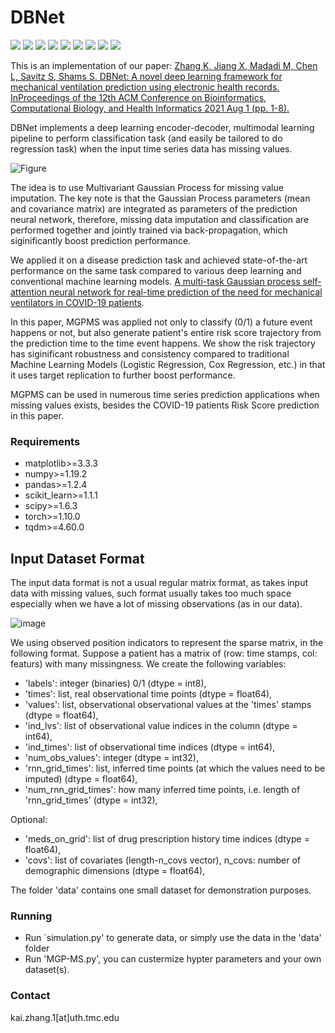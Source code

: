 # DBNet
![](https://img.shields.io/github/license/Naereen/StrapDown.js.svg)
![](https://img.shields.io/badge/python-%3E%3D3.7-green)
![](https://img.shields.io/badge/torch-%3E%3D1.10-blue)
![](https://img.shields.io/badge/numpy-%3E%3D1.19-yellow)
![](https://img.shields.io/badge/matplotlib-%3E%3D3.3-brightgreen)
![](https://img.shields.io/badge/pandas-%3E%3D1.2-green)
![](https://img.shields.io/badge/scikit__learn-%3E%3D1.1-yellowgreen)
![](https://img.shields.io/badge/scipy-%3E%3D1.6-orange)
![](https://img.shields.io/badge/tqdm-%3E%3D4.60-lightgrey)

This is an implementation of our paper: [Zhang K, Jiang X, Madadi M, Chen L, Savitz S, Shams S. DBNet: A novel deep learning framework for mechanical ventilation prediction using electronic health records. InProceedings of the 12th ACM Conference on Bioinformatics, Computational Biology, and Health Informatics 2021 Aug 1 (pp. 1-8). ](https://dl.acm.org/doi/abs/10.1145/3459930.3469551)

DBNet implements a deep learning encoder-decoder, multimodal learning pipeline to perform classification task (and easily be tailored to do regression task) when the input time series data has missing values. 

![Figure](https://user-images.githubusercontent.com/29695346/182427448-14ca01e7-2a75-4a76-8d47-118e472654da.jpg)

The idea is to use Multivariant Gaussian Process for missing value imputation. The key note is that the Gaussian Process parameters (mean and covariance matrix) are integrated as parameters of the prediction neural network, therefore, missing data imputation and classification are performed together and jointly trained via back-propagation, which siginificantly boost prediction performance.

We applied it on a disease prediction task and achieved state-of-the-art performance on the same task compared to various deep learning and conventional machine learning models. [A multi-task Gaussian process self-attention neural network for real-time prediction of the need for mechanical ventilators in COVID-19 patients](https://pubmed.ncbi.nlm.nih.gov/35489596/).

In this paper, MGPMS was applied not only to classify (0/1) a future event happens or not, but also generate patient's entire risk score trajectory from the prediction time to the time event happens. We show the risk trajectory has siginificant robustness and consistency compared to traditional Machine Learning Models (Logistic Regression, Cox Regression, etc.) in that it uses target replication to further boost performance.

MGPMS can be used in numerous time series prediction applications when missing values exists, besides the COVID-19 patients Risk Score prediction in this paper.

### Requirements
* matplotlib>=3.3.3
* numpy>=1.19.2
* pandas>=1.2.4
* scikit_learn>=1.1.1
* scipy>=1.6.3
* torch>=1.10.0
* tqdm>=4.60.0


## Input Dataset Format
The input data format is not a usual regular matrix format, as takes input data with missing values, such format usually takes too much space especially when we have a lot of missing observations (as in our data).

![image](https://user-images.githubusercontent.com/29695346/182448267-210fd57a-a658-4bbc-9d3c-e49ade5f5a02.png)

We using observed position indicators to represent the sparse matrix, in the following format. Suppose a patient has a matrix of (row: time stamps, col: featurs) with many missingness. We create the following variables:

- 'labels': integer (binaries) 0/1 (dtype = int8),
- 'times': list, real observational time points (dtype = float64),
- 'values': list, observational observational values at the 'times' stamps (dtype = float64),
- 'ind_lvs': list of observational value indices in the column (dtype = int64),
- 'ind_times': list of observational time indices (dtype = int64),
- 'num_obs_values': integer (dtype = int32),
- 'rnn_grid_times': list, inferred time points (at which the values need to be imputed) (dtype = float64),
- 'num_rnn_grid_times': how many inferred time points, i.e. length of 'rnn_grid_times' (dtype = int32),

Optional: 
- 'meds_on_grid': list of drug prescription history time indices (dtype = float64),
- 'covs': list of covariates (length-n_covs vector), n_covs: number of demographic dimensions (dtype = float64), 

The folder 'data' contains one small dataset for demonstration purposes.

### Running

- Run `simulation.py' to generate data, or simply use the data in the 'data' folder
- Run 'MGP-MS.py', you can custermize hypter parameters and your own dataset(s).

### Contact
kai.zhang.1[at]uth.tmc.edu
